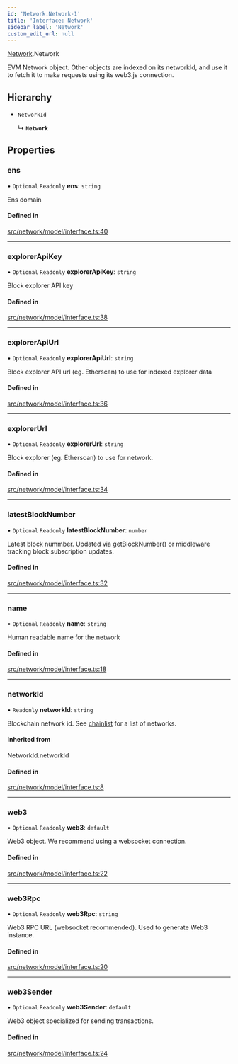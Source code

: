 ```yaml
---
id: 'Network.Network-1'
title: 'Interface: Network'
sidebar_label: 'Network'
custom_edit_url: null
---
```


[Network](../namespaces/Network.md).Network

EVM Network object.
Other objects are indexed on its networkId, and use it to fetch it to make requests using its web3.js connection.

## Hierarchy

-   `NetworkId`

    ↳ **`Network`**

## Properties

### ens

• `Optional` `Readonly` **ens**: `string`

Ens domain

#### Defined in

[src/network/model/interface.ts:40](https://github.com/leovigna/web3-redux/blob/be15552/src/network/model/interface.ts#L40)

---

### explorerApiKey

• `Optional` `Readonly` **explorerApiKey**: `string`

Block explorer API key

#### Defined in

[src/network/model/interface.ts:38](https://github.com/leovigna/web3-redux/blob/be15552/src/network/model/interface.ts#L38)

---

### explorerApiUrl

• `Optional` `Readonly` **explorerApiUrl**: `string`

Block explorer API url (eg. Etherscan) to use for indexed explorer data

#### Defined in

[src/network/model/interface.ts:36](https://github.com/leovigna/web3-redux/blob/be15552/src/network/model/interface.ts#L36)

---

### explorerUrl

• `Optional` `Readonly` **explorerUrl**: `string`

Block explorer (eg. Etherscan) to use for network.

#### Defined in

[src/network/model/interface.ts:34](https://github.com/leovigna/web3-redux/blob/be15552/src/network/model/interface.ts#L34)

---

### latestBlockNumber

• `Optional` `Readonly` **latestBlockNumber**: `number`

Latest block nummber. Updated via getBlockNumber() or middleware tracking block subscription updates.

#### Defined in

[src/network/model/interface.ts:32](https://github.com/leovigna/web3-redux/blob/be15552/src/network/model/interface.ts#L32)

---

### name

• `Optional` `Readonly` **name**: `string`

Human readable name for the network

#### Defined in

[src/network/model/interface.ts:18](https://github.com/leovigna/web3-redux/blob/be15552/src/network/model/interface.ts#L18)

---

### networkId

• `Readonly` **networkId**: `string`

Blockchain network id.
See [chainlist](https://chainlist.org/) for a list of networks.

#### Inherited from

NetworkId.networkId

#### Defined in

[src/network/model/interface.ts:8](https://github.com/leovigna/web3-redux/blob/be15552/src/network/model/interface.ts#L8)

---

### web3

• `Optional` `Readonly` **web3**: `default`

Web3 object. We recommend using a websocket connection.

#### Defined in

[src/network/model/interface.ts:22](https://github.com/leovigna/web3-redux/blob/be15552/src/network/model/interface.ts#L22)

---

### web3Rpc

• `Optional` `Readonly` **web3Rpc**: `string`

Web3 RPC URL (websocket recommended). Used to generate Web3 instance.

#### Defined in

[src/network/model/interface.ts:20](https://github.com/leovigna/web3-redux/blob/be15552/src/network/model/interface.ts#L20)

---

### web3Sender

• `Optional` `Readonly` **web3Sender**: `default`

Web3 object specialized for sending transactions.

#### Defined in

[src/network/model/interface.ts:24](https://github.com/leovigna/web3-redux/blob/be15552/src/network/model/interface.ts#L24)
